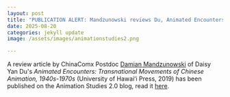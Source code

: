 ```yaml
---
layout: post
title: "PUBLICATION ALERT: Mandzunowski reviews Du, Animated Encounters (University of Hawaiʻi Press, 2019)"
date: 2025-08-20
categories: jekyll update
image: /assets/images/animationstudies2.png

---
```


A review article by ChinaComx Postdoc [Damian Mandzunowski](https://chinacomx.github.io/team/damian/) of Daisy Yan Du's *Animated Encounters: Transnational Movements of Chinese Animation, 1940s-1970s* (University of Hawaiʻi Press, 2019) has been published on the Animation Studies 2.0 blog, read it [here](https://blog.animationstudies.org/?p=7281).